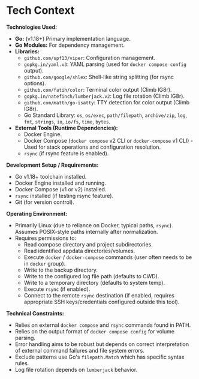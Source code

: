 # Tech Context

**Technologies Used:**
- **Go:** (v1.18+) Primary implementation language.
- **Go Modules:** For dependency management.
- **Libraries:**
    - `github.com/spf13/viper`: Configuration management.
    - `gopkg.in/yaml.v3`: YAML parsing (used for `docker compose config` output).
    - `github.com/google/shlex`: Shell-like string splitting (for rsync options).
    - `github.com/fatih/color`: Terminal color output (Climb lG8r).
    - `gopkg.in/natefinch/lumberjack.v2`: Log file rotation (Climb lG8r).
    - `github.com/mattn/go-isatty`: TTY detection for color output (Climb lG8r).
    - Go Standard Library: `os`, `os/exec`, `path/filepath`, `archive/zip`, `log`, `fmt`, `strings`, `io`, `io/fs`, `time`, `bytes`.
- **External Tools (Runtime Dependencies):**
    - Docker Engine.
    - Docker Compose (`docker compose` v2 CLI or `docker-compose` v1 CLI) - Used for stack operations and configuration resolution.
    - `rsync` (if rsync feature is enabled).

**Development Setup / Requirements:**
- Go v1.18+ toolchain installed.
- Docker Engine installed and running.
- Docker Compose (v1 or v2) installed.
- `rsync` installed (if testing rsync feature).
- Git (for version control).

**Operating Environment:**
- Primarily Linux (due to reliance on Docker, typical paths, `rsync`). Assumes POSIX-style paths internally after normalization.
- Requires permissions to:
    - Read compose directory and project subdirectories.
    - Read identified appdata directories/volumes.
    - Execute `docker` / `docker-compose` commands (user often needs to be in `docker` group).
    - Write to the backup directory.
    - Write to the configured log file path (defaults to CWD).
    - Write to a temporary directory (defaults to system temp).
    - Execute `rsync` (if enabled).
    - Connect to the remote `rsync` destination (if enabled, requires appropriate SSH keys/credentials configured outside this tool).

**Technical Constraints:**
- Relies on external `docker compose` and `rsync` commands found in PATH.
- Relies on the output format of `docker compose config` for volume parsing.
- Error handling aims to be robust but depends on correct interpretation of external command failures and file system errors.
- Exclude patterns use Go's `filepath.Match` which has specific syntax rules.
- Log file rotation depends on `lumberjack` behavior. 